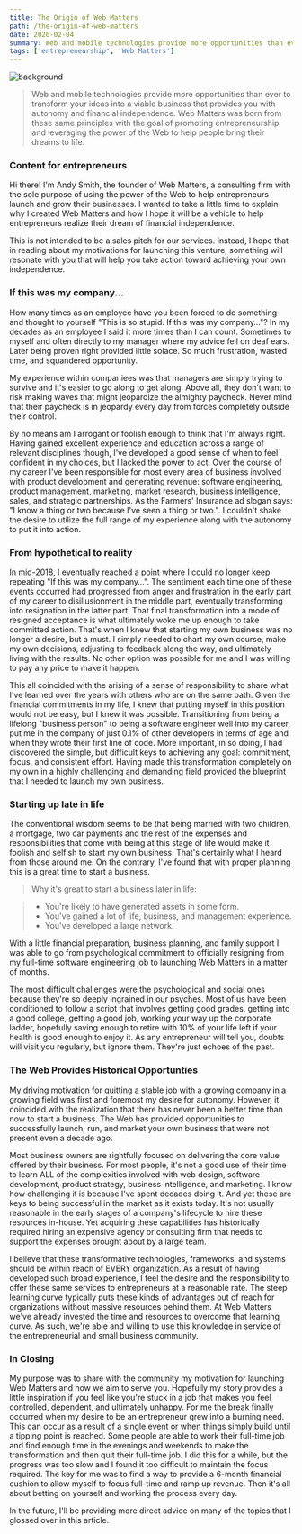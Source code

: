 ```yaml
---
title: The Origin of Web Matters
path: /the-origin-of-web-matters
date: 2020-02-04
summary: Web and mobile technologies provide more opportunities than ever to transform your ideas into a viable business that provides you with autonomy and financial independence. Web Matters was born from these same principles with the goal of promoting entrepreneurship and leveraging the power of the Web to help people bring their dreams to life.
tags: ['entrepreneurship', 'Web Matters']
---
```


![background](./images/blog_bg_2.jpg)

> Web and mobile technologies provide more opportunities than ever to transform your ideas into a viable business that provides you with autonomy and financial independence. Web Matters was born from these same principles with the goal of promoting entrepreneurship and leveraging the power of the Web to help people bring their dreams to life.

### Content for entrepreneurs

Hi there! I'm Andy Smith, the founder of Web Matters, a consulting firm with the sole purpose of using the power of the Web to help entrepreneurs launch and grow their businesses. I wanted to take a little time to explain why I created Web Matters and how I hope it will be a vehicle to help entrepreneurs realize their dream of financial independence.

This is not intended to be a sales pitch for our services. Instead, I hope that in reading about my motivations for launching this venture, something will resonate with you that will help you take action toward achieving your own independence.

### If this was my company...

How many times as an employee have you been forced to do something and thought to yourself "This is so stupid. If this was my company…"? In my decades as an employee I said it more times than I can count. Sometimes to myself and often directly to my manager where my advice fell on deaf ears. Later being proven right provided little solace. So much frustration, wasted time, and squandered opportunity.

My experience within companiees was that managers are simply trying to survive and it's easier to go along to get along. Above all, they don't want to risk making waves that might jeopardize the almighty paycheck. Never mind that their paycheck is in jeopardy every day from forces completely outside their control.

By no means am I arrogant or foolish enough to think that I'm always right. Having gained excellent experience and education across a range of relevant disciplines though, I've developed a good sense of when to feel confident in my choices, but I lacked the power to act. Over the course of my career I've been responsible for most every area of business involved with product development and generating revenue: software engineering, product management, marketing, market research, business intelligence, sales, and strategic partnerships. As the Farmers' Insurance ad slogan says: "I know a thing or two because I've seen a thing or two.". I couldn't shake the desire to utilize the full range of my experience along with the autonomy to put it into action.

### From hypothetical to reality

In mid-2018, I eventually reached a point where I could no longer keep repeating "If this was my company…". The sentiment each time one of these events occurred had progressed from anger and frustration in the early part of my career to disillusionment in the middle part, eventually transforming into resignation in the latter part. That final transformation into a mode of resigned acceptance is what ultimately woke me up enough to take committed action. That's when I knew that starting my own business was no longer a desire, but a must. I simply needed to chart my own course, make my own decisions, adjusting to feedback along the way, and ultimately living with the results. No other option was possible for me and I was willing to pay any price to make it happen.

This all coincided with the arising of a sense of responsibility to share what I've learned over the years with others who are on the same path. Given the financial commitments in my life, I knew that putting myself in this position would not be easy, but I knew it was possible. Transitioning from being a lifelong "business person" to being a software engineer well into my career, put me in the company of just 0.1% of other developers in terms of age and when they wrote their first line of code. More important, in so doing, I had discovered the simple, but difficult keys to achieving any goal: commitment, focus, and consistent effort. Having made this transformation completely on my own in a highly challenging and demanding field provided the blueprint that I needed to launch my own business.

### Starting up late in life

The conventional wisdom seems to be that being married with two children, a mortgage, two car payments and the rest of the expenses and responsibilities that come with being at this stage of life would make it foolish and selfish to start my own business. That's certainly what I heard from those around me. On the contrary, I've found that with proper planning this is a great time to start a business.

> Why it's great to start a business later in life:

> - You're likely to have generated assets in some form.
> - You've gained a lot of life, business, and management experience.
> - You've developed a large network.

With a little financial preparation, business planning, and family support I was able to go from psychological commitment to officially resigning from my full-time software engineering job to launching Web Matters in a matter of months.

The most difficult challenges were the psychological and social ones because they're so deeply ingrained in our psyches. Most of us have been conditioned to follow a script that involves getting good grades, getting into a good college, getting a good job, working your way up the corporate ladder, hopefully saving enough to retire with 10% of your life left if your health is good enough to enjoy it. As any entrepreneur will tell you, doubts will visit you regularly, but ignore them. They're just echoes of the past.

### The Web Provides Historical Opportunties

My driving motivation for quitting a stable job with a growing company in a growing field was first and foremost my desire for autonomy. However, it coincided with the realization that there has never been a better time than now to start a business. The Web has provided opportunities to successfully launch, run, and market your own business that were not present even a decade ago.

Most business owners are rightfully focused on delivering the core value offered by their business. For most people, it's not a good use of their time to learn ALL of the complexities involved with web design, software development, product strategy, business intelligence, and marketing. I know how challenging it is because I've spent decades doing it. And yet these are keys to being successful in the market as it exists today. It's not usually reasonable in the early stages of a company's lifecycle to hire these resources in-house. Yet acquiring these capabilities has historically required hiring an expensive agency or consulting firm that needs to support the expenses brought about by a large team.

I believe that these transformative technologies, frameworks, and systems should be within reach of EVERY organization. As a result of having developed such broad experience, I feel the desire and the responsibility to offer these same services to entrepreneurs at a reasonable rate. The steep learning curve typically puts these kinds of advantages out of reach for organizations without massive resources behind them. At Web Matters we've already invested the time and resources to overcome that learning curve. As such, we're able and willing to use this knowledge in service of the entrepreneurial and small business community.

### In Closing

My purpose was to share with the community my motivation for launching Web Matters and how we aim to serve you. Hopefully my story provides a little inspiration if you feel like you're stuck in a job that makes you feel controlled, dependent, and ultimately unhappy. For me the break finally occurred when my desire to be an entrepreneur grew into a burning need. This can occur as a result of a single event or when things simply build until a tipping point is reached. Some people are able to work their full-time job and find enough time in the evenings and weekends to make the transformation and then quit their full-time job. I did this for a while, but the progress was too slow and I found it too difficult to maintain the focus required. The key for me was to find a way to provide a 6-month financial cushion to allow myself to focus full-time and ramp up revenue. Then it's all about betting on yourself and working the process every day.

In the future, I'll be providing more direct advice on many of the topics that I glossed over in this article.

